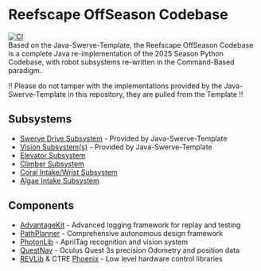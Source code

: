 # Reefscape OffSeason Codebase
[![CI](https://github.com/SMNWTeam1982/reefscape-offseason/actions/workflows/main.yml/badge.svg)](https://github.com/SMNWTeam1982/reefscape-offseason/actions/workflows/main.yml)
<br>
Based on the Java-Swerve-Template, the Reefscape OffSeason Codebase is a complete Java re-implementation of the 2025 Season Python Codebase, with robot subsystems re-written in the Command-Based paradigm.

!! Please do not tamper with the implementations provided by the Java-Swerve-Template in this repository, they are pulled from the Template !!

## Subsystems
 - [Swerve Drive Subsystem](https://github.com/SMNWTeam1982/java-swerve-template/blob/main/src/main/java/frc/robot/subsystems/swerve/DriveSubsystem.java) - Provided by Java-Swerve-Template
 - [Vision Subsystem(s)](https://github.com/SMNWTeam1982/java-swerve-template/blob/main/src/main/java/frc/robot/subsystems/vision/VisionSubsystem.java) - Provided by Java-Swerve-Template
 - [Elevator Subsystem](https://github.com/SMNWTeam1982/reefscape-offseason/blob/main/src/main/java/frc/robot/subsystems/Elevator/ElevatorSubsystem.java)
 - [Climber Subsystem](https://github.com/SMNWTeam1982/reefscape-offseason/blob/main/src/main/java/frc/robot/subsystems/climber/ClimberSubsystem.java)
 - [Coral Intake/Wrist Subsystem](https://github.com/SMNWTeam1982/reefscape-offseason/blob/main/src/main/java/frc/robot/subsystems/Wrist/IntakeSubsystem.java)
 - [Algae Intake Subsystem](https://github.com/SMNWTeam1982/reefscape-offseason/blob/main/src/main/java/frc/robot/subsystems/Algae/AlgaeSubsystem.java)

## Components
 - [AdvantageKit](https://github.com/Mechanical-Advantage/AdvantageKit/) - Advanced logging framework for replay and testing
 - [PathPlanner](https://github.com/mjansen4857/pathplanner) - Comprehensive autonomous design framework
 - [PhotonLib](https://photonvision.org/) - AprilTag recognition and vision system
 - [QuestNav](https://questnav.gg) - Oculus Quest 3s precision Odometry and position data
 - [REVLib](https://docs.revrobotics.com/revlib) & CTRE [Phoenix](https://v6.docs.ctr-electronics.com/en/stable/#) - Low level hardware control libraries
